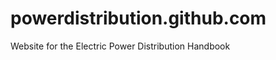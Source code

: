 powerdistribution.github.com
============================

Website for the Electric Power Distribution Handbook
